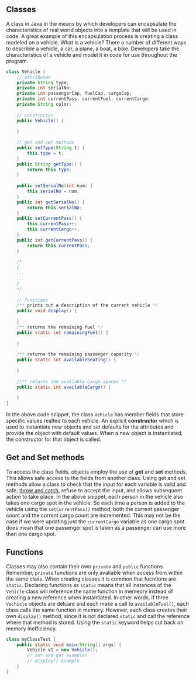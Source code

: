 ## Classes

A class in Java in the means by which developers can encapsulate the characteristics of real world objects into a template that will be used in code. A great example of this encapsulation process is creating a class modeled on a vehicle. What is a vehicle? There a number of different ways to describle a vehicle, a car, a plane, a boat, a bike. Developers take the characteristics of a vehicle and model it in code for use throughout the program. 

```java
class Vehicle {
    // attributes
    private String type;
    private int serialNo;
    private int passengerCap, fuelCap, cargoCap;
    private int currentPass, currentFuel, currentCargo;
    private String color;
    
    // constructor
    public Vehicle() {
        
    }
    
    // get and set methods
    public setType(String t) {
        this.type = t;
    }
    public String getType() {
        return this.type;
    }
    
    public setSerialNo(int num) {
        this.serialNo = num;
    }
    public int getSerialNo() {
        return this.serialNo;
    }
    public setCurrentPass() {
        this.currentPass++;
        this.currentCargo++;
    }
    public int getCurrentPass() {
        return this.currentPass;
    }
    
    /*
    {
    ...
    ...
    }
    */
    
    // functions
    /** prints out a description of the current vehicle */
    public void display() {
        
    }
    /** returns the remaining fuel */
    public static int remainingFuel() {
        
    }
    
    /** returns the remaining passenger capacity */ 
    public static int availableSeating() {
        
    }
    
    //** returns the available cargo spaces */
    public static int availableCargo() {
        
    }
}
```

In the above code snippet, the class `Vehicle` has member fields that store specific values realted to each vehicle. An explicit **constructor** which is used to instantiate new objects and set defaults for the attributes and provide the object with default values. When a new object is instantiated, the constructor for that object is called. 

## Get and Set methods

To access the class fields, objects employ the use of **get** and **set** methods. This allows safe access to the fields from another class. Using get and set methods allow a class to check that the input for each variable is valid and safe, <u>throw and catch</u>, refuse to accept the input, and allows subsequent action to take place. In the above snippet, each person in the vehicle also takes one cargo spot in the vehicle. So each time a person is added to the vehicle using the `setCurrentPass()` method, both the current passenger count and the current cargo count are incremented. This may not be the case if we were updating just the `currentCargo` variable as one cargo spot does mean that one passenger spot is taken as a passenger can use more than one cargo spot. 

## Functions

Classes may also contain their own `private` and `public` functions. Remember, `private` functions are only avaliable when access from within the same class. When creating classes it is common that fucntions are `static`. Declaring functions as `static` means that all instances of the `Vehicle` class will reference the same function in memeory instead of creating a new reference when instantiated. In other words, if three `Vechicle` objects are delcare and each make a call to `availableFuel()`, each class calls the same function in memory. However, each class creates their own `display()` method, since it is not declared `static` and call the reference where that method is stored. Using the `static` keyword helps cut back on memory inefficiency. 

```java
class myClassTest {
    public static void main(String[] args) {
        Vehicle v1 = new Vehicle();
        // set and get examples
        // display() example
    }
}
```

